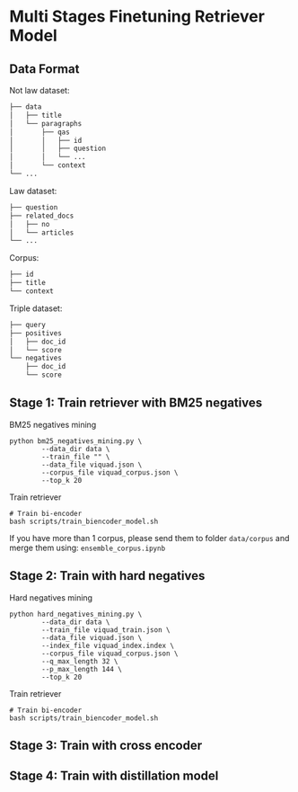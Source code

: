 # Multi Stages Finetuning Retriever Model
## Data Format

Not law dataset:
```bash
├── data
│   ├── title
│   └── paragraphs
│       ├── qas
│       │   ├── id
│       │   ├── question
│       │   └── ...
│       └── context
└── ...
```

Law dataset:
```bash
├── question
├── related_docs
│   ├── no
│   └── articles
└── ...
```

Corpus:
```bash
├── id
├── title
└── context
```

Triple dataset:
```bash
├── query
├── positives
│   ├── doc_id
│   └── score
└── negatives
    ├── doc_id
    └── score
```

## Stage 1: Train retriever with BM25 negatives
BM25 negatives mining
```
python bm25_negatives_mining.py \
        --data_dir data \
        --train_file "" \
        --data_file viquad.json \
        --corpus_file viquad_corpus.json \
        --top_k 20
```
Train retriever
```
# Train bi-encoder
bash scripts/train_biencoder_model.sh
```
If you have more than 1 corpus, please send them to folder `data/corpus` and merge them using: `ensemble_corpus.ipynb`

## Stage 2: Train with hard negatives
Hard negatives mining
```
python hard_negatives_mining.py \
        --data_dir data \
        --train_file viquad_train.json \
        --data_file viquad.json \
        --index_file viquad_index.index \
        --corpus_file viquad_corpus.json \
        --q_max_length 32 \
        --p_max_length 144 \
        --top_k 20
```
Train retriever
```
# Train bi-encoder
bash scripts/train_biencoder_model.sh
```
## Stage 3: Train with cross encoder


## Stage 4: Train with distillation model

